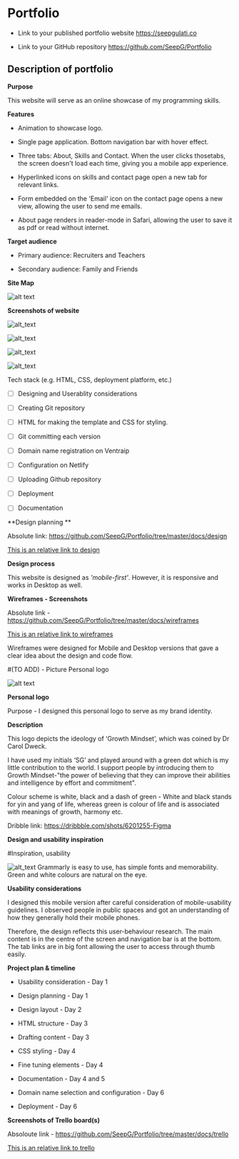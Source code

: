# Portfolio

- Link to your published portfolio website https://seepgulati.co

- Link to your GitHub repository https://github.com/SeepG/Portfolio


## Description of portfolio
  

**Purpose**  

This website will serve as an online showcase of my programming skills.
  

**Features**
  
- Animation to showcase logo.

- Single page application. Bottom navigation bar with hover effect.

- Three tabs: About, Skills and Contact. When the user clicks thosetabs, the screen doesn't load each time, giving you a mobile app experience.

- Hyperlinked icons on skills and contact page open a new tab for
relevant links.

- Form embedded on the 'Email' icon on the contact page opens a new   view, allowing the user to send me emails.

- About page renders in reader-mode in Safari, allowing the user to save it as pdf or read without internet.

**Target audience**

- Primary audience: Recruiters and Teachers

- Secondary audience: Family and Friends
 
**Site Map**

![alt text](https://raw.githubusercontent.com/SeepG/Portfolio/master/docs/website/sitemap.png)

**Screenshots of website**

![alt_text](https://raw.githubusercontent.com/SeepG/Portfolio/master/docs/website/about.png) 

![alt_text](https://raw.githubusercontent.com/SeepG/Portfolio/master/docs/website/skills.png)

![alt_text](https://raw.githubusercontent.com/SeepG/Portfolio/master/docs/website/Contact.png)

![alt_text](https://raw.githubusercontent.com/SeepG/Portfolio/master/docs/website/Emailform.png)


Tech stack (e.g. HTML, CSS, deployment platform, etc.)

- [ ] Designing and Userablity considerations

- [ ] Creating Git repository

- [ ] HTML for making the template and CSS for styling.

- [ ] Git committing each version

- [ ] Domain name registration on Ventraip

- [ ] Configuration on Netlify

- [ ] Uploading Github repository

- [ ] Deployment

- [ ] Documentation

**Design planning **

Absolute link: https://github.com/SeepG/Portfolio/tree/master/docs/design

[This is an relative link to design](docs/design)

**Design process**

This website is designed as *'mobile-first'*. However, it is responsive and works in Desktop as well.


**Wireframes - Screenshots**

Absolute link - https://github.com/SeepG/Portfolio/tree/master/docs/wireframes

[This is an relative link to wireframes](docs/wireframes)

Wireframes were designed for Mobile and Desktop versions that gave a clear idea about the design and code flow.

#(TO ADD) - Picture Personal logo

![alt text](https://raw.githubusercontent.com/SeepG/Portfolio/master/docs/sglogo-1.png)

**Personal logo**

Purpose - I designed this personal logo to serve as my brand identity.

**Description**

This logo depicts the ideology of ‘Growth Mindset’, which was coined by Dr Carol Dweck.

I have used my initials ‘SG’ and played around with a green dot which is my little contribution to the world. I support people by introducing them to Growth Mindset-"the power of believing that they can improve their abilities and intelligence by effort and commitment".

Colour scheme is white, black and a dash of green - White and black stands for yin and yang of life, whereas green is colour of life and is associated with meanings of growth, harmony etc.  

Dribble link: https://dribbble.com/shots/6201255-Figma

**Design and usability inspiration**

#Inspiration, usability

![alt_text](https://raw.githubusercontent.com/SeepG/Portfolio/master/docs/design/inspiration-collage.png) 
Grammarly is easy to use, has simple fonts and memorability. Green and white colours are natural on the eye.

**Usability considerations**

I designed this mobile version after careful consideration of mobile-usability guidelines. I observed people in public spaces and got an understanding of how they generally hold their mobile phones.  

Therefore, the design reflects this user-behaviour research. The main content is in the centre of the screen and navigation bar is at the bottom. The tab links are in big font allowing the user to access through thumb easily.

  
**Project plan & timeline**

- Usability consideration - Day 1

- Design planning - Day 1

- Design layout - Day 2

- HTML structure - Day 3

- Drafting content - Day 3

- CSS styling - Day 4

- Fine tuning elements - Day 4

- Documentation - Day 4 and 5

- Domain name selection and configuration - Day 6

- Deployment - Day 6

**Screenshots of Trello board(s)**

Absoloute link - https://github.com/SeepG/Portfolio/tree/master/docs/trello

[This is an relative link to trello](docs/trello)
